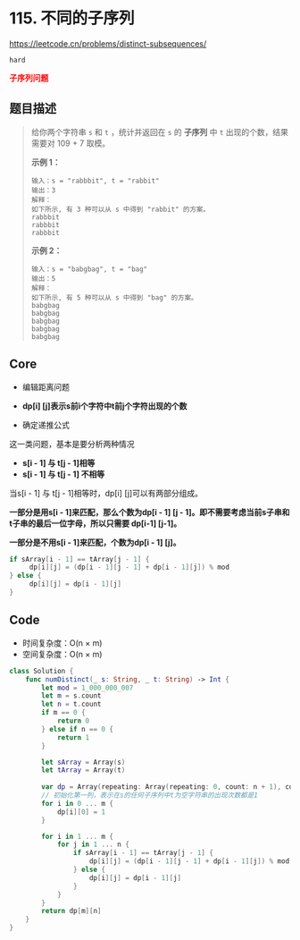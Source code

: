 # 115. 不同的子序列

https://leetcode.cn/problems/distinct-subsequences/

`hard`

**<font color=red>子序列问题</font>**

## 题目描述

> 给你两个字符串 `s` 和 `t` ，统计并返回在 `s` 的 **子序列** 中 `t` 出现的个数，结果需要对 109 + 7 取模。
>
>  
>
> **示例 1：**
>
> ```
> 输入：s = "rabbbit", t = "rabbit"
> 输出：3
> 解释：
> 如下所示, 有 3 种可以从 s 中得到 "rabbit" 的方案。
> rabbbit
> rabbbit
> rabbbit
> ```
>
> **示例 2：**
>
> ```
> 输入：s = "babgbag", t = "bag"
> 输出：5
> 解释：
> 如下所示, 有 5 种可以从 s 中得到 "bag" 的方案。 
> babgbag
> babgbag
> babgbag
> babgbag
> babgbag
> ```



## Core

- 编辑距离问题
- **dp[i] [j]表示s前i个字符中t前j个字符出现的个数**

- 确定递推公式

这一类问题，基本是要分析两种情况

- **s[i - 1] 与 t[j - 1]相等**
- **s[i - 1] 与 t[j - 1] 不相等**

当s[i - 1] 与 t[j - 1]相等时，dp[i] [j]可以有两部分组成。

**一部分是用s[i - 1]来匹配，那么个数为dp[i - 1] [j - 1]。即不需要考虑当前s子串和t子串的最后一位字母，所以只需要 dp[i-1] [j-1]。**

**一部分是不用s[i - 1]来匹配，个数为dp[i - 1] [j]。**

```swift
if sArray[i - 1] == tArray[j - 1] {
     dp[i][j] = (dp[i - 1][j - 1] + dp[i - 1][j]) % mod
} else {
     dp[i][j] = dp[i - 1][j]
}
```

## Code

- 时间复杂度：O(n × m)
- 空间复杂度：O(n × m)

```swift
class Solution {
    func numDistinct(_ s: String, _ t: String) -> Int {
        let mod = 1_000_000_007
        let m = s.count
        let n = t.count
        if m == 0 {
            return 0
        } else if n == 0 {
            return 1
        }

        let sArray = Array(s)
        let tArray = Array(t)
        
        var dp = Array(repeating: Array(repeating: 0, count: n + 1), count: m + 1)
        // 初始化第一列，表示在s的任何子序列中t为空字符串的出现次数都是1
        for i in 0 ... m {
            dp[i][0] = 1
        }

        for i in 1 ... m {
            for j in 1 ... n {
                if sArray[i - 1] == tArray[j - 1] {
                    dp[i][j] = (dp[i - 1][j - 1] + dp[i - 1][j]) % mod
                } else {
                    dp[i][j] = dp[i - 1][j]
                }
            }
        }
        return dp[m][n]
    }
}
```

